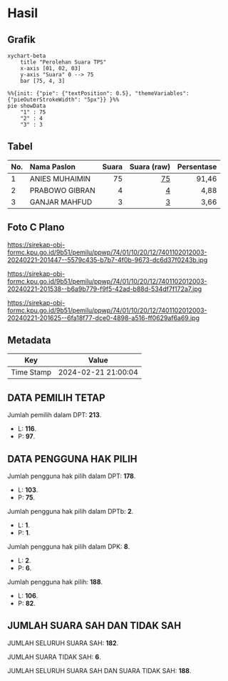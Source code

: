 # Hasil

## Grafik

```mermaid
xychart-beta
    title "Perolehan Suara TPS"
    x-axis [01, 02, 03]
    y-axis "Suara" 0 --> 75
    bar [75, 4, 3]
```

```mermaid
%%{init: {"pie": {"textPosition": 0.5}, "themeVariables": {"pieOuterStrokeWidth": "5px"}} }%%
pie showData
    "1" : 75
    "2" : 4
    "3" : 3
```

## Tabel

| No. | Nama Paslon    | Suara | Suara (raw) | Persentase |
|:--- |:-------------- | -----:| -----------:| ----------:|
| 1   | ANIES MUHAIMIN | 75    | [75][p-1]   | 91,46      |
| 2   | PRABOWO GIBRAN | 4     | [4][p-2]    | 4,88       |
| 3   | GANJAR MAHFUD  | 3     | [3][p-3]    | 3,66       |


[p-1]: https://github.com/gigit-pemilu/pemilu-2024-74-sulawesi-tenggara/blob/main/pilpres/hitung-suara/sub/74-sulawesi-tenggara/sub/01-kolaka/sub/10-wolo/sub/2012-lana/sub/003-tps/sub/paslon-1.txt
[p-2]: https://github.com/gigit-pemilu/pemilu-2024-74-sulawesi-tenggara/blob/main/pilpres/hitung-suara/sub/74-sulawesi-tenggara/sub/01-kolaka/sub/10-wolo/sub/2012-lana/sub/003-tps/sub/paslon-2.txt
[p-3]: https://github.com/gigit-pemilu/pemilu-2024-74-sulawesi-tenggara/blob/main/pilpres/hitung-suara/sub/74-sulawesi-tenggara/sub/01-kolaka/sub/10-wolo/sub/2012-lana/sub/003-tps/sub/paslon-3.txt

## Foto C Plano

https://sirekap-obj-formc.kpu.go.id/9b51/pemilu/ppwp/74/01/10/20/12/7401102012003-20240221-201447--5579c435-b7b7-4f0b-9673-dc6d37f0243b.jpg

https://sirekap-obj-formc.kpu.go.id/9b51/pemilu/ppwp/74/01/10/20/12/7401102012003-20240221-201538--b6a9b779-f9f5-42ad-b88d-534df7f172a7.jpg

https://sirekap-obj-formc.kpu.go.id/9b51/pemilu/ppwp/74/01/10/20/12/7401102012003-20240221-201625--6fa18f77-dce0-4898-a516-ff0629af6a69.jpg


## Metadata

| Key        | Value               |
| ---------- | ------------------- |
| Time Stamp | 2024-02-21 21:00:04 |


## DATA PEMILIH TETAP

Jumlah pemilih dalam DPT: **213**.
 * L: **116**.
 * P: **97**.

## DATA PENGGUNA HAK PILIH

Jumlah pengguna hak pilih dalam DPT: **178**.
 * L: **103**.
 * P: **75**.

Jumlah pengguna hak pilih dalam DPTb: **2**.
 * L: **1**.
 * P: **1**.

Jumlah pengguna hak pilih dalam DPK: **8**.
 * L: **2**.
 * P: **6**.

Jumlah pengguna hak pilih: **188**.
 * L: **106**.
 * P: **82**.

## JUMLAH SUARA SAH DAN TIDAK SAH

JUMLAH SELURUH SUARA SAH: **182**.

JUMLAH SUARA TIDAK SAH: **6**.

JUMLAH SELURUH SUARA SAH DAN SUARA TIDAK SAH: **188**.


